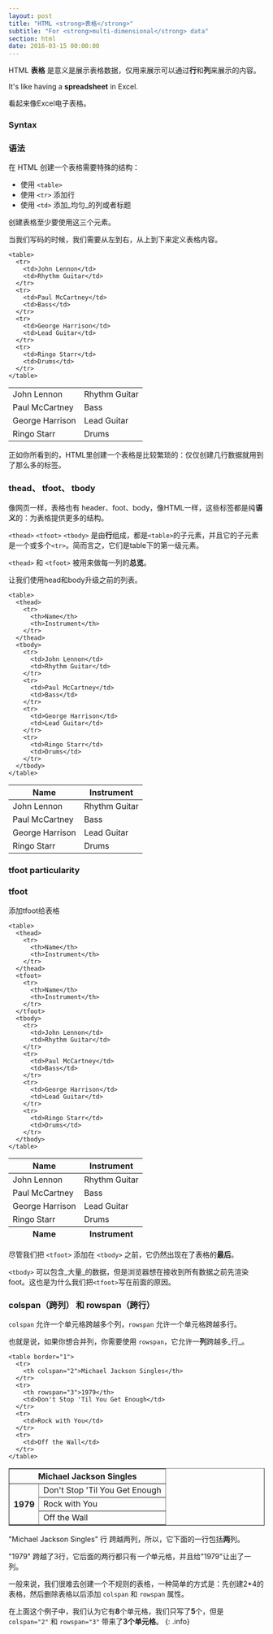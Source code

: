 ```yaml
---
layout: post
title: "HTML <strong>表格</strong>"
subtitle: "For <strong>multi-dimensional</strong> data"
section: html
date: 2016-03-15 00:00:00
---
```


HTML **表格** 是意义是展示表格数据，仅用来展示可以通过**行**和**列**来展示的内容。

It's like having a **spreadsheet** in Excel.

看起来像Excel电子表格。

### Syntax

### 语法


在 HTML 创建一个表格需要特殊的结构：

* 使用 `<table>`
* 使用 `<tr>` 添加行
* 使用 `<td>` 添加_均匀_的列或者标题

创建表格至少要使用这三个元素。

当我们写码的时候，我们需要从左到右，从上到下来定义表格内容。

```
<table>
  <tr>
    <td>John Lennon</td>
    <td>Rhythm Guitar</td>
  </tr>
  <tr>
    <td>Paul McCartney</td>
    <td>Bass</td>
  </tr>
  <tr>
    <td>George Harrison</td>
    <td>Lead Guitar</td>
  </tr>
  <tr>
    <td>Ringo Starr</td>
    <td>Drums</td>
  </tr>
</table>
```

<div class="result">
  <table>
    <tr>
      <td>John Lennon</td>
      <td>Rhythm Guitar</td>
    </tr>
    <tr>
      <td>Paul McCartney</td>
      <td>Bass</td>
    </tr>
    <tr>
      <td>George Harrison</td>
      <td>Lead Guitar</td>
    </tr>
    <tr>
      <td>Ringo Starr</td>
      <td>Drums</td>
    </tr>
  </table>
</div>


正如你所看到的，HTML里创建一个表格是比较繁琐的：仅仅创建几行数据就用到了那么多的标签。


### thead、 tfoot、 tbody


像网页一样，表格也有 header、foot、body，像HTML一样，这些标签都是纯**语义**的：为表格提供更多的结构。


`<thead>` `<tfoot>`  `<tbody>`  是由**行**组成，都是`<table>`的子元素，并且它的子元素是一个或多个`<tr>`。简而言之，它们是table下的第一级元素。


`<thead>` 和 `<tfoot>` 被用来做每一列的**总览**。


让我们使用head和body升级之前的列表。

```
<table>
  <thead>
    <tr>
      <th>Name</th>
      <th>Instrument</th>
    </tr>
  </thead>
  <tbody>
    <tr>
      <td>John Lennon</td>
      <td>Rhythm Guitar</td>
    </tr>
    <tr>
      <td>Paul McCartney</td>
      <td>Bass</td>
    </tr>
    <tr>
      <td>George Harrison</td>
      <td>Lead Guitar</td>
    </tr>
    <tr>
      <td>Ringo Starr</td>
      <td>Drums</td>
    </tr>
  </tbody>
</table>
```

<div class="result">
  <table>
    <thead>
      <tr>
        <th>Name</th>
        <th>Instrument</th>
      </tr>
    </thead>
    <tbody>
      <tr>
        <td>John Lennon</td>
        <td>Rhythm Guitar</td>
      </tr>
      <tr>
        <td>Paul McCartney</td>
        <td>Bass</td>
      </tr>
      <tr>
        <td>George Harrison</td>
        <td>Lead Guitar</td>
      </tr>
      <tr>
        <td>Ringo Starr</td>
        <td>Drums</td>
      </tr>
    </tbody>
  </table>
</div>

### tfoot particularity

### tfoot

添加tfoot给表格

```
<table>
  <thead>
    <tr>
      <th>Name</th>
      <th>Instrument</th>
    </tr>
  </thead>
  <tfoot>
    <tr>
      <th>Name</th>
      <th>Instrument</th>
    </tr>
  </tfoot>
  <tbody>
    <tr>
      <td>John Lennon</td>
      <td>Rhythm Guitar</td>
    </tr>
    <tr>
      <td>Paul McCartney</td>
      <td>Bass</td>
    </tr>
    <tr>
      <td>George Harrison</td>
      <td>Lead Guitar</td>
    </tr>
    <tr>
      <td>Ringo Starr</td>
      <td>Drums</td>
    </tr>
  </tbody>
</table>
```

<div class="result">
  <table>
    <thead>
      <tr>
        <th>Name</th>
        <th>Instrument</th>
      </tr>
    </thead>
    <tfoot>
      <tr>
        <th>Name</th>
        <th>Instrument</th>
      </tr>
    </tfoot>
    <tbody>
      <tr>
        <td>John Lennon</td>
        <td>Rhythm Guitar</td>
      </tr>
      <tr>
        <td>Paul McCartney</td>
        <td>Bass</td>
      </tr>
      <tr>
        <td>George Harrison</td>
        <td>Lead Guitar</td>
      </tr>
      <tr>
        <td>Ringo Starr</td>
        <td>Drums</td>
      </tr>
    </tbody>
  </table>
</div>


尽管我们把 `<tfoot>` 添加在 `<tbody>` 之前，它仍然出现在了表格的**最后**。



`<tbody>` 可以包含_大量_的数据，但是浏览器想在接收到所有数据之前先渲染foot。这也是为什么我们把`<tfoot>`写在前面的原因。


### colspan（跨列） 和 rowspan（跨行）

`colspan` 允许一个单元格跨越多个列，`rowspan` 允许一个单元格跨越多行。

也就是说，如果你想合并列，你需要使用 `rowspan`，它允许一**列**跨越多_行_。

```
<table border="1">
  <tr>
    <th colspan="2">Michael Jackson Singles</th>
  </tr>
  <tr>
    <th rowspan="3">1979</th>
    <td>Don't Stop 'Til You Get Enough</td>
  </tr>
  <tr>
    <td>Rock with You</td>
  </tr>
  <tr>
    <td>Off the Wall</td>
  </tr>
</table>
```

<div class="result">
  <table border="1">
    <tr>
      <th colspan="2">Michael Jackson Singles</th>
    </tr>
    <tr>
      <th rowspan="3">1979</th>
      <td>Don't Stop 'Til You Get Enough</td>
    </tr>
    <tr>
      <td>Rock with You</td>
    </tr>
    <tr>
      <td>Off the Wall</td>
    </tr>
  </table>
</div>


"Michael Jackson Singles" 行 跨越两列，所以，它下面的一行包括**两**列。


"1979" 跨越了3行，它后面的两行都只有*一个*单元格，并且给"1979"让出了一列。


一般来说，我们很难去创建一个不规则的表格，一种简单的方式是：先创建2*4的表格，然后删除表格以后添加 `colspan` 和 `rowspan` 属性。


在上面这个例子中，我们认为它有**8**个单元格，我们只写了**5**个，但是 `colspan="2"` 和 `rowspan="3"` 带来了**3个单元格**。
{: .info}
